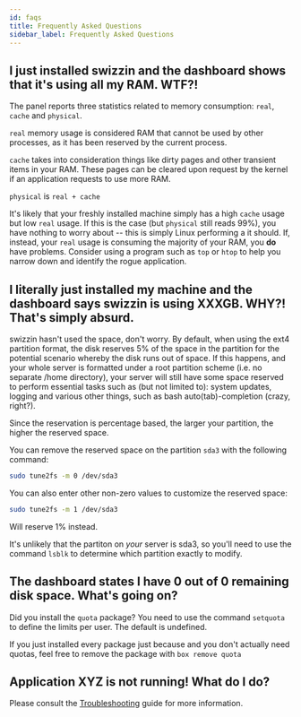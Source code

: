 ```yaml
---
id: faqs
title: Frequently Asked Questions
sidebar_label: Frequently Asked Questions
---
```


## I just installed swizzin and the dashboard shows that it's using all my RAM. WTF?!

The panel reports three statistics related to memory consumption: `real`, `cache` and `physical`.

`real` memory usage is considered RAM that cannot be used by other processes, as it has been reserved by the current process.

`cache` takes into consideration things like dirty pages and other transient items in your RAM. These pages can be cleared upon request by the kernel if an application requests to use more RAM.

`physical` is `real + cache`

It's likely that your freshly installed machine simply has a high `cache` usage but low `real` usage. If this is the case (but `physical` still reads 99%), you have nothing to worry about -- this is simply Linux performing a it should. If, instead, your `real` usage is consuming the majority of your RAM, you **do** have problems. Consider using a program such as `top` or `htop` to help you narrow down and identify the rogue application.

## I literally just installed my machine and the dashboard says swizzin is using XXXGB. WHY?! That's simply absurd.

swizzin hasn't used the space, don't worry. By default, when using the ext4 partition format, the disk reserves 5% of the space in the partition for the potential scenario whereby the disk runs out of space. If this happens, and your whole server is formatted under a root partition scheme (i.e. no separate /home directory), your server will still have some space reserved to perform essential tasks such as (but not limited to): system updates, logging and various other things, such as bash auto(tab)-completion (crazy, right?).

Since the reservation is percentage based, the larger your partition, the higher the reserved space.

You can remove the reserved space on the partition `sda3` with the following command:

```bash
sudo tune2fs -m 0 /dev/sda3
```

You can also enter other non-zero values to customize the reserved space:

```bash
sudo tune2fs -m 1 /dev/sda3
```

Will reserve 1% instead.

It's unlikely that the partiton on *your* server is sda3, so you'll need to use the command `lsblk` to determine which partition exactly to modify.

## The dashboard states I have 0 out of 0 remaining disk space. What's going on?

Did you install the `quota` package? You need to use the command `setquota` to define the limits per user. The default is undefined.

If you just installed every package just because and you don't actually need quotas, feel free to remove the package with `box remove quota`


## Application XYZ is not running! What do I do?
Please consult the [Troubleshooting](/guides/troubleshooting) guide for more information.